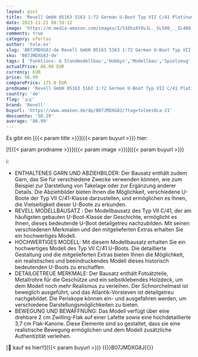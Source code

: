 ```yaml
---
layout: post
title: 'Revell GmbH 05163 5163 1:72 German U-Boot Typ VII C/41 Platinum  Limited Edition  Plastikmodellbausatz  Mehrfarbig  1/72 RV05163'
date: 2023-11-21 08:59:12
image: 'https://m.media-amazon.com/images/I/51OhzAYOvJL._SL500_._SL400_.jpg'
comments: true
category: ofertas
author: 'tole.es'
slug: 'B07JMDXG8J-de Revell GmbH 05163 5163 1:72 German U-Boot Typ VII C/41...'
sku: 'B07JMDXG8J-de'
tags: [ 'Funktions- & Standmodellbau','Hobbys','Modellbau','Spielzeug','Wasserfahrzeug-Modellbausätze','revell','🇩🇪', ]
actualPrice: 86.99 EUR
currency: EUR
price: 86.99
comparePrice: 175.0 EUR
prodname: 'Revell GmbH 05163 5163 1:72 German U-Boot Typ VII C/41 Platinum  Limited Edition  Plastikmodellbausatz  Mehrfarbig  1/72 RV05163'
country: 'de'
flag: '🇩🇪'
brand: 'Revell'
buyurl: 'https://www.amazon.de/dp/B07JMDXG8J/?tag=tolees0ca-21'
descuento: '50.29'
average: '86.99'
---
```


Es gibt ein [{{< param title >}}]({{< param buyurl >}}) hier:

[![{{< param prodname >}}]({{< param image >}})]({{< param buyurl >}})

ℹ️:

- ENTHALTENES GARN UND ABZIEHBILDER: Der Bausatz enthält zudem Garn, das Sie für verschiedene Zwecke verwenden können, wie zum Beispiel zur Darstellung von Takelage oder zur Ergänzung anderer Details. Die Abziehbilder bieten Ihnen die Möglichkeit, verschiedene U-Boote der Typ VII C/41-Klasse darzustellen, und ermöglichen es Ihnen, die Vielseitigkeit dieser U-Boote zu erkunden.
- REVELL MODELLBAUSATZ : Der Modellbausatz des Typ VII C/41, der am häufigsten gebauten U-Boot-Klasse der Geschichte, ermöglicht es Ihnen, dieses bedeutende U-Boot detailgetreu nachzubilden. Mit seinen verschiedenen Merkmalen und den mitgelieferten Extras erhalten Sie ein hochwertiges Modell.
- HOCHWERTIGES MODELL: Mit diesem Modellbausatz erhalten Sie ein hochwertiges Modell des Typ VII C/41 U-Boots. Die detaillierte Gestaltung und die mitgelieferten Extras bieten Ihnen die Möglichkeit, ein realistisches und beeindruckendes Modell dieses historisch bedeutenden U-Boots zu erschaffen.
- DETAILGETREUE MERKMALE: Der Bausatz enthält Fotoätzteile, Metallrohre für die Geschütze und ein selbstklebendes Holzdeck, um dem Modell noch mehr Realismus zu verleihen. Der Schnorchelmast ist beweglich ausgeführt, und das Atlantik-Vorsteven ist detailgetreu nachgebildet. Die Periskope können ein- und ausgefahren werden, um verschiedene Darstellungsmöglichkeiten zu bieten.
- BEWEGUNG UND BEWAFFNUNG: Das Modell verfügt über eine drehbare 2 cm Zwilling-Flak auf einer Lafette sowie eine hochdetaillierte 3,7 cm Flak-Kanone. Diese Elemente sind so gestaltet, dass sie eine realistische Bewegung ermöglichen und dem Modell zusätzliche Authentizität verleihen.

[🛒 kauf es hier!!]({{< param buyurl >}})
{{<world>}}B07JMDXG8J{{</world>}}
